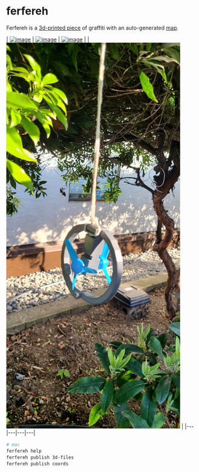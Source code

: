# ferfereh

Ferfereh is a [3d-printed piece](./3d/gen6-c4.stl) of graffiti with an auto-generated [map](./coords.geojson).

| [![image](images/gen5.jpg)](https://github.com/kamangir/ferfereh/blob/main/3d/gen5.stl) | [![image](images/gen6-c2.jpg)](https://github.com/kamangir/ferfereh/blob/main/3d/gen6-c4.stl) | [![image](images/gen6-s.jpg)](https://github.com/kamangir/ferfereh/blob/main/3d/gen6-s4.stl) | | [![image](images/gen7-2.jpg)](https://github.com/kamangir/ferfereh/blob/main/3d/gen7-2.stl) |
|---|---|---|---|

```bash
# mac
ferfereh help
ferfereh publish 3d-files
ferfereh publish coords
```
